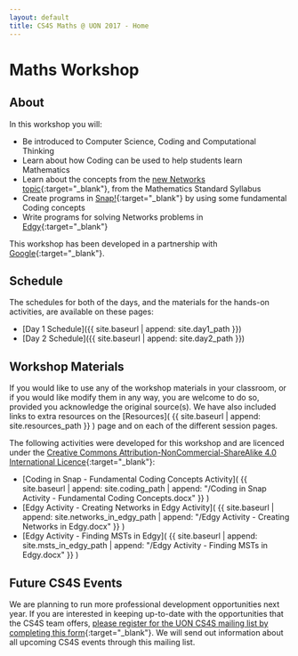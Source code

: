 ```yaml
---
layout: default
title: CS4S Maths @ UON 2017 - Home
---
```


# Maths Workshop

## About

In this workshop you will:

- Be introduced to Computer Science, Coding and Computational Thinking
- Learn about how Coding can be used to help students learn Mathematics
- Learn about the concepts from the [new Networks topic](https://syllabus.nesa.nsw.edu.au/mathematics-standard-stage6/content/1322/){:target="_blank"}, from the Mathematics Standard Syllabus
- Create programs in [Snap!](http://snap.berkeley.edu/){:target="_blank"} by using some fundamental Coding concepts
- Write programs for solving Networks problems in [Edgy](http://snapapps.github.io/){:target="_blank"}

This workshop has been developed in a partnership with [Google](https://www.cs4hs.com/index.html){:target="_blank"}.

## Schedule 

The schedules for both of the days, and the materials for the hands-on activities, are available on these pages:

- [Day 1 Schedule]({{ site.baseurl | append: site.day1_path }})
- [Day 2 Schedule]({{ site.baseurl | append: site.day2_path }})

## Workshop Materials

If you would like to use any of the workshop materials in your classroom, or if you would like modify them in any way, you are welcome to do so, provided you acknowledge the original source(s).
We have also included links to extra resources on the [Resources]( {{ site.baseurl | append: site.resources_path }} ) page and on each of the different session pages.

The following activities were developed for this workshop and are licenced under the [Creative Commons Attribution-NonCommercial-ShareAlike 4.0 International Licence](https://creativecommons.org/licenses/by-nc-sa/4.0/){:target="_blank"}:

- [Coding in Snap - Fundamental Coding Concepts Activity]( {{ site.baseurl | append: site.coding_path | append: "/Coding in Snap Activity - Fundamental Coding Concepts.docx" }} )
- [Edgy Activity - Creating Networks in Edgy Activity]( {{ site.baseurl | append: site.networks_in_edgy_path | append: "/Edgy Activity - Creating Networks in Edgy.docx" }} )
- [Edgy Activity - Finding MSTs in Edgy]( {{ site.baseurl | append: site.msts_in_edgy_path | append: "/Edgy Activity - Finding MSTs in Edgy.docx" }} ) 

## Future CS4S Events

We are planning to run more professional development opportunities next year.
If you are interested in keeping up-to-date with the opportunities that the CS4S team offers, [please register for the UON CS4S mailing list by completing this form](https://goo.gl/forms/uhFt9j740ELhKKxK2){:target="_blank"}.
We will send out information about all upcoming CS4S events through this mailing list.
